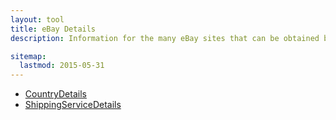 ```yaml
---
layout: tool
title: eBay Details
description: Information for the many eBay sites that can be obtained by calling GeteBayDetails.

sitemap:
  lastmod: 2015-05-31
---
```


  - [CountryDetails](/developers/tools/ebay-details/CountryDetails/)
  - [ShippingServiceDetails](/developers/tools/ebay-details/ShippingServiceDetails/)
